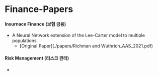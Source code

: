 # Finance-Papers

#### Insurnace Finance (보험 금융)

- A Neural Network extension of the Lee-Carter model to multiple populations
  - [Original Paper](./papers/Richman and Wuthrich_AAS_2021.pdf)



#### Risk Management (리스크 관리)

- 